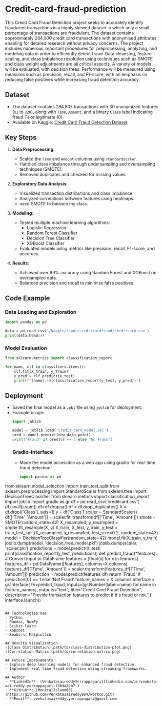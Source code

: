 # Credit-card-fraud-prediction
This Credit Card Fraud Detection project seeks to accurately identify fraudulent transactions in a highly skewed dataset in which only a small percentage of transactions are fraudulent. The dataset contains approximately 284,000 credit card transactions with anonymised attributes, enabling for detailed research without privacy concerns.
The project includes numerous important procedures for preprocessing, analyzing, and modeling data in order to efficiently detect fraud. Data cleansing, feature scaling, and class imbalance resolution using techniques such as SMOTE and class weight adjustments are all critical aspects. A variety of models will be evaluated, with decision trees. Performance will be measured using measures such as precision, recall, and F1-score, with an emphasis on reducing false positives while increasing fraud detection accuracy.

## Dataset
- The dataset contains 284,807 transactions with 30 anonymized features (`V1` to `V28`), along with `Time`, `Amount`, and a binary `Class` label indicating fraud (1) or legitimate (0).
- Available on Kaggle: [Credit Card Fraud Detection Dataset](https://www.kaggle.com/).

## Key Steps
1. **Data Preprocessing**:
   - Scaled the `Time` and `Amount` columns using `standardscaler`.
   - Handled class imbalance through undersampling and oversampling techniques (SMOTE).
   - Removed duplicates and checked for missing values.

2. **Exploratory Data Analysis**:
   - Visualized transaction distributions and class imbalance.
   - Analyzed correlations between features using heatmaps.
   - used SMOTE to balance my class.

3. **Modeling**:
   - Tested multiple machine learning algorithms:
     - Logistic Regression
     - Random Forest Classifier
     - Decision Tree Classifier
     - XGBoost Classifier
   - Evaluated models using metrics like precision, recall, F1-score, and accuracy.

4. **Results**:
   - Achieved over 99% accuracy using Random Forest and XGBoost on oversampled data.
   - Balanced precision and recall to minimize false positives.

## Code Example
### Data Loading and Exploration
```python
import pandas as pd

data = pd.read_csv('/kaggle/input/creditcardfraud/creditcard.csv')
print(data.head())
```

### Model Evaluation
```python
from sklearn.metrics import classification_report

for name, clf in classifiers.items():
    clf.fit(X_train, y_train)
    y_pred = clf.predict(X_test)
    print(f"{name}:\n{classification_report(y_test, y_pred)}")
```

## Deployment
- Saved the final model as a `.pkl` file using `joblib` for deployment.
- Example usage:
  ```python
  import joblib

  model = joblib.load('Credit_card_model.pkl')
  pred = model.predict(new_data_point)
  print("Fraud" if pred[0] == 1 else "No Fraud")
  ```
  ### Gradio-interface
  - Made the model accessible as a web app using gradio for real-time fraud detection!
    ```python
    import pandas as pd
from sklearn.model_selection import train_test_split
from sklearn.preprocessing import StandardScaler
from sklearn.tree import DecisionTreeClassifier
from sklearn.metrics import classification_report
import joblib
import gradio as gr
df = pd.read_csv('creditcard.csv')
df.isnull().sum()
df=df.dropna()
df = df.drop_duplicates()
X = df.drop(['Class'], axis=1)
y = df['Class']
scaler = StandardScaler()
df[['Time', 'Amount']] = scaler.fit_transform(df[['Time', 'Amount']])
smote = SMOTE(random_state=42)
X_resampled, y_resampled = smote.fit_resample(X, y)
X_train, X_test, y_train, y_test = train_test_split(X_resampled, y_resampled, test_size=0.2, random_state=42)
model = DecisionTreeClassifier(random_state=42)
model.fit(X_train, y_train)
joblib.dump(model, 'decision_tree_model.pkl')
joblib.dump(scaler, 'scaler.pkl')
predictions = model.predict(X_test)
print(classification_report(y_test, predictions))
def predict_fraud(*features):
    # Convert input to DataFrame
    features = [float(x) for x in features]
    features_df = pd.DataFrame([features], columns=X.columns)
    features_df[['Time', 'Amount']] = scaler.transform(features_df[['Time', 'Amount']])
    prediction = model.predict(features_df)
    return 'Fraud' if prediction[0] == 1 else 'Not Fraud'
feature_names = X.columns
interface = gr.Interface(
    fn=predict_fraud,
    inputs=[gr.Number(label=name) for name in feature_names],
    outputs="text",
    title="Credit Card Fraud Detection",
    description="Provide transaction features to predict if it's fraud or not."
)
interface.launch()
```

## Technologies Use
- Python
- Pandas, NumPy
- Scikit-learn
- XGBoost
- Seaborn, Matplotlib

## Results Visualization
![Class Distribution](path/to/class-distribution-plot.png)
![Correlation Matrix](path/to/correlation-matrix.png)

## Future Improvements
- Explore deep learning models for enhanced fraud detection.
- Implement real-time fraud detection using streaming frameworks.

## Author
- **LinkedIn**: [VenkatasaireddyYerrappagari](linkedin.com/in/venkata-sai-reddy-yerrappagari-7304a32b7 )
- **GitHub**: [MonirulIslamm08](https://github.com/Venkatasaireddy984/workco.git)
- **Email**: venkatasaireddy.yerrappagari@gmail.com
